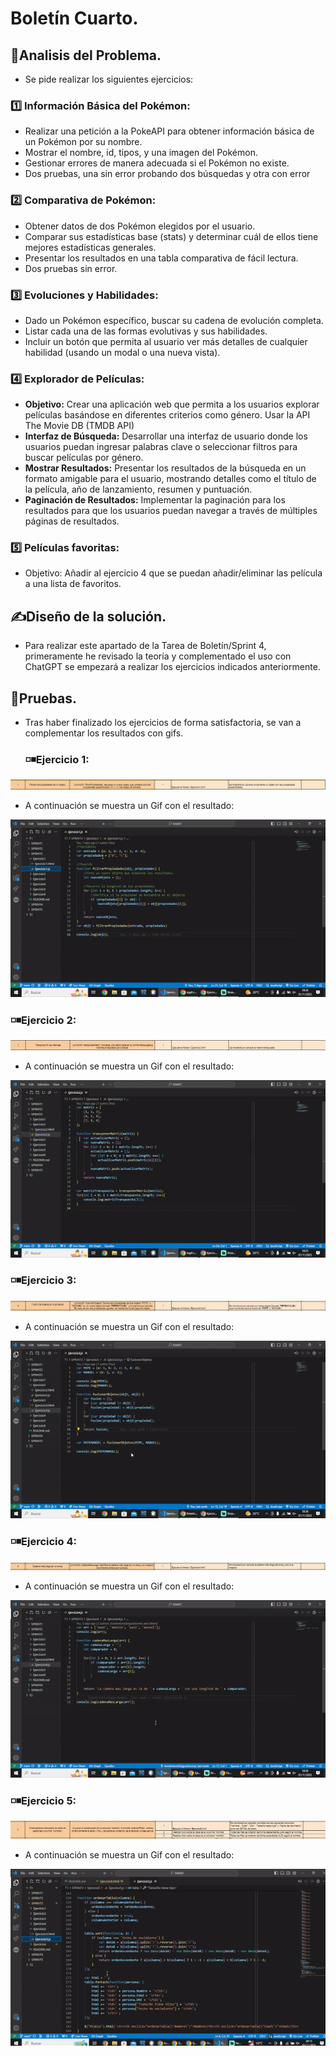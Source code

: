# Boletín Cuarto.
## 🔎Analisis del Problema.
- Se pide realizar los siguientes ejercicios:
 ###  1️⃣ Información Básica del Pokémon:
- Realizar una petición a la PokeAPI para obtener información básica de un Pokémon por su nombre.
- Mostrar el nombre, id, tipos, y una imagen del Pokémon.
- Gestionar errores de manera adecuada si el Pokémon no existe.
- Dos pruebas, una sin error probando dos búsquedas y otra con error
 ###  2️⃣ Comparativa de Pokémon: 
- Obtener datos de dos Pokémon elegidos por el usuario.
- Comparar sus estadísticas base (stats) y determinar cuál de ellos tiene mejores estadísticas generales.
- Presentar los resultados en una tabla comparativa de fácil lectura.
- Dos pruebas sin error.
 ### 3️⃣ Evoluciones y Habilidades:
- Dado un Pokémon específico, buscar su cadena de evolución completa.
- Listar cada una de las formas evolutivas y sus habilidades.
- Incluir un botón que permita al usuario ver más detalles de cualquier habilidad (usando un modal o una nueva vista).
 ###  4️⃣ Explorador de Películas:
- **Objetivo:** Crear una aplicación web que permita a los usuarios explorar películas basándose en diferentes criterios como género. Usar la API The Movie DB (TMDB API)
- **Interfaz de Búsqueda:** Desarrollar una interfaz de usuario donde los usuarios puedan ingresar palabras clave o seleccionar filtros para buscar películas por género.
- **Mostrar Resultados:** Presentar los resultados de la búsqueda en un formato amigable para el usuario, mostrando detalles como el título de la película, año de lanzamiento, resumen y puntuación.
- **Paginación de Resultados:** Implementar la paginación para los resultados para que los usuarios puedan navegar a través de múltiples páginas de resultados.
 ###  5️⃣ Películas favoritas:
- Objetivo: Añadir al ejercicio 4 que se puedan añadir/eliminar las película a una lista de favoritos.

## ✍Diseño de la solución.
- Para realizar este apartado de la Tarea de Boletín/Sprint 4, primeramente he revisado la teoría y complementado el uso con ChatGPT se empezará a realizar los ejercicios indicados anteriormente.
## 🧾Pruebas.
- Tras haber finalizado los ejercicios de forma satisfactoria, se van a complementar los resultados con gifs.
  ### ◽◾Ejercicio 1:
![Excel Ejercicio](https://github.com/JoseAntonioSegura/Imagenes/blob/eae6903e14a21b1202b97038fed228ea5d9cb195/Sprint3%20Ejercicio1.PNG)
  -  A continuación se muestra un Gif con el resultado:

![Ejercicio](https://github.com/JoseAntonioSegura/Imagenes/blob/cf95ceda7a9f4d14bee39951e47498dc5b7a06dc/Videos/Sprint3%20Ejercicio1.gif)
  ### ◽◾Ejercicio 2:
![Excel Ejercicio](https://github.com/JoseAntonioSegura/Imagenes/blob/eae6903e14a21b1202b97038fed228ea5d9cb195/Sprint3%20Ejercicio2.PNG)
   -  A continuación se muestra un Gif con el resultado:

![Ejercicio](https://github.com/JoseAntonioSegura/Imagenes/blob/cf95ceda7a9f4d14bee39951e47498dc5b7a06dc/Videos/Sprint3%20Ejercicio2.gif)
  ### ◽◾Ejercicio 3:
![Ejercicio](https://github.com/JoseAntonioSegura/Imagenes/blob/eae6903e14a21b1202b97038fed228ea5d9cb195/Sprint3%20Ejercicio3.PNG)
-  A continuación se muestra un Gif con el resultado:

![Ejercicio](https://github.com/JoseAntonioSegura/Imagenes/blob/cf95ceda7a9f4d14bee39951e47498dc5b7a06dc/Videos/Sprint3%20Ejercicio3.gif)
  ### ◽◾Ejercicio 4:
![Excel Ejercicio](https://github.com/JoseAntonioSegura/Imagenes/blob/eae6903e14a21b1202b97038fed228ea5d9cb195/Sprint3%20Ejercicio4.PNG)
  -  A continuación se muestra un Gif con el resultado:

![Ejercicio](https://github.com/JoseAntonioSegura/Imagenes/blob/cf95ceda7a9f4d14bee39951e47498dc5b7a06dc/Videos/Sprint3%20Ejercicio4.gif)
  ### ◽◾Ejercicio 5:
![Ejercicio](https://github.com/JoseAntonioSegura/Imagenes/blob/eae6903e14a21b1202b97038fed228ea5d9cb195/Sprint3%20Ejercicio5.1.PNG)
  -  A continuación se muestra un Gif con el resultado:

![Ejercicio](https://github.com/JoseAntonioSegura/Imagenes/blob/c957a0e7b5af1fd70ce7656f2593d4219e8f5ba5/Videos/Sprint3%20Ejercicio5.1.gif)
